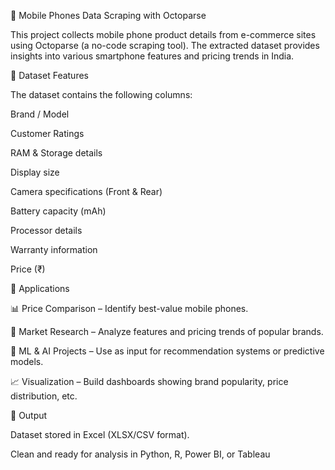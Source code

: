 📱 Mobile Phones Data Scraping with Octoparse

This project collects mobile phone product details from e-commerce sites using Octoparse (a no-code scraping tool). The extracted dataset provides insights into various smartphone features and pricing trends in India.

🔹 Dataset Features

The dataset contains the following columns:

Brand / Model

Customer Ratings

RAM & Storage details

Display size

Camera specifications (Front & Rear)

Battery capacity (mAh)

Processor details

Warranty information

Price (₹)

🔹 Applications

📊 Price Comparison – Identify best-value mobile phones.

🛒 Market Research – Analyze features and pricing trends of popular brands.

🤖 ML & AI Projects – Use as input for recommendation systems or predictive models.

📈 Visualization – Build dashboards showing brand popularity, price distribution, etc.

🔹 Output

Dataset stored in Excel (XLSX/CSV format).

Clean and ready for analysis in Python, R, Power BI, or Tableau
